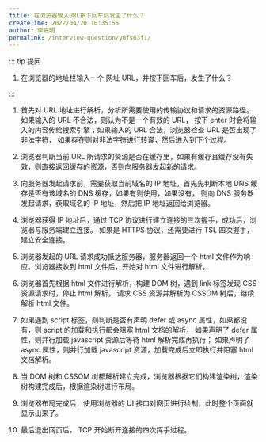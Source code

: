 ```yaml
---
title: 在浏览器输入URL按下回车后发生了什么？
createTime: 2022/04/20 10:35:55
author: 李嘉明
permalink: /interview-question/y0fs63f1/
---
```


::: tip 提问

1. 在浏览器的地址栏输入一个 网址 URL，并按下回车后，发生了什么？

:::

1. 首先对 URL 地址进行解析，分析所需要使用的传输协议和请求的资源路径。如果输入的 URL 不合法，则认为不是一个有效的 URL，
   按下 enter 时会将输入的内容传给搜索引擎；如果输入的 URL 合法，浏览器检查 URL 是否出现了非法字符，
   如果存在则对非法字符进行转译，然后进入到下个过程。

1. 浏览器判断当前 URL 所请求的资源是否在缓存里，如果有缓存且缓存没有失效，则直接返回缓存的资源，否则向服务器发起新的请求。

1. 向服务器发起请求前，需要获取当前域名的 IP 地址，首先先判断本地 DNS 缓存是否有该域名的 DNS 缓存，如果有则使用，如果没有，
   则向 DNS 服务器发起请求，获取域名的 IP 地址，然后把 IP 地址返回给浏览器。

1. 浏览器获得 IP 地址后，通过 TCP 协议进行建立连接的三次握手，成功后，浏览器与服务端建立连接。
   如果是 HTTPS 协议，还需要进行 TSL 四次握手，建立安全连接。

1. 浏览器发起的 URL 请求成功抵达服务器，服务器返回一个 html 文件作为响应。浏览器接收到 html 文件后，开始对 html 文件进行解析。

1. 浏览器首先根据 html 文件进行解析，构建 DOM 树，遇到 link 标签发现 CSS 资源请求时，停止 html 解析，
   请求 CSS 资源并解析为 CSSOM 树后，继续解析 html 文件。

1. 如果遇到 script 标签，则判断是否有声明 defer 或 async 属性，如果都没有，则 script 的加载和执行都会阻塞 html 文档的解析，
   如果声明了 defer 属性，则并行加载 javascript 资源后等待 html 解析完成再执行；
   如果声明了 async 属性，则并行加载 javascript 资源，加载完成后立即执行并阻塞 html 文档解析。

1. 当 DOM 树和 CSSOM 树都解析建立完成，浏览器根据它们构建渲染树，渲染树构建完成后，根据渲染树进行布局。

1. 浏览器布局完成后，使用浏览器的 UI 接口对网页进行绘制，此时整个页面就显示出来了。

1. 最后退出网页后， TCP 开始断开连接的四次挥手过程。
